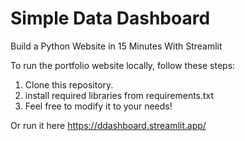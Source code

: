 # Simple Data Dashboard

Build a Python Website in 15 Minutes With Streamlit

To run the portfolio website locally, follow these steps:

1. Clone this repository.
2. install required libraries from requirements.txt
3. Feel free to modify it to your needs!

Or run it here https://ddashboard.streamlit.app/
